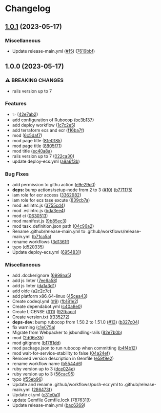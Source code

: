 # Changelog

## [1.0.1](https://github.com/mjex11/poker_app/compare/v1.0.0...v1.0.1) (2023-05-17)


### Miscellaneous

* Update release-main.yml ([#15](https://github.com/mjex11/poker_app/issues/15)) ([7619bbf](https://github.com/mjex11/poker_app/commit/7619bbf6c839f9783cb54927214e5986e5edc4cb))

## 1.0.0 (2023-05-17)


### ⚠ BREAKING CHANGES

* rails version up to 7

### Features

* :sparkles: ([42e7ab2](https://github.com/mjex11/poker_app/commit/42e7ab2a1c6db5e99ba862aef010841f51812358))
* add configuration of Rubocop ([bc3b137](https://github.com/mjex11/poker_app/commit/bc3b13724ba8303f1df705ffa441df28c2b777d9))
* add deploy workflow ([1c7c2e5](https://github.com/mjex11/poker_app/commit/1c7c2e540382d4e44e7e3a117293014efdf72d40))
* add terraform ecs and ecr ([f16ba7f](https://github.com/mjex11/poker_app/commit/f16ba7f8f6f9d6b6e1c9ad3ea12c4decbff69529))
* mod ([6c5daf7](https://github.com/mjex11/poker_app/commit/6c5daf7903e21333e4a5374def7acc737526172f))
* mod page title ([81e0185](https://github.com/mjex11/poker_app/commit/81e018573365fb0014f51fba94db1bd348071198))
* mod page title ([8805f71](https://github.com/mjex11/poker_app/commit/8805f71e694c13a43b7dcac1b26eedeca5d32bab))
* mod title ([ec40a8a](https://github.com/mjex11/poker_app/commit/ec40a8a08f640b6942b1515aecc35a994a75febd))
* rails version up to 7 ([022ca30](https://github.com/mjex11/poker_app/commit/022ca30b7c3bb631277dba6702a7f340eea01083))
* update deploy-ecs.yml ([a9a6f3b](https://github.com/mjex11/poker_app/commit/a9a6f3b79e32ef08f5b50d8c1144990c4543781b))


### Bug Fixes

* add permission to githu action ([e9e29c0](https://github.com/mjex11/poker_app/commit/e9e29c05968a535ebad8b208754cef2c1386f505))
* **deps:** bump actions/setup-node from 2 to 3 ([#10](https://github.com/mjex11/poker_app/issues/10)) ([b771175](https://github.com/mjex11/poker_app/commit/b771175438a7327544653dfdefc6e9ce06556aff))
* iam role for ecr access ([3362982](https://github.com/mjex11/poker_app/commit/33629824c12cbcb135a484be0996ea4049f3f219))
* iam role for ecs tase excute ([839cb7a](https://github.com/mjex11/poker_app/commit/839cb7ae3c39f99e6b35c9c1f9558ef9e20ef264))
* mod .eslintrc.js ([3755cd4](https://github.com/mjex11/poker_app/commit/3755cd4490b22b10d3697b1ac698f07350cda36b))
* mod .eslintrc.js ([bda3ee4](https://github.com/mjex11/poker_app/commit/bda3ee4a19b93102cb62117a6ceb531bccafc35a))
* mod ci ([0630513](https://github.com/mjex11/poker_app/commit/0630513f75e009b0426515392a5192a53d0376dd))
* mod manifest.js ([9b85ec3](https://github.com/mjex11/poker_app/commit/9b85ec389d057f1e51abaa7a98f04c08d50489bc))
* mod task_definition.json path ([04c96a2](https://github.com/mjex11/poker_app/commit/04c96a29b33b2af058c3324d5ec4cdb884b4de78))
* Rename .github/release-main.yml to .github/workflows/release-main.yml ([b71ca5a](https://github.com/mjex11/poker_app/commit/b71ca5a836e4081fcf9d66791856827de2cbf841))
* rename workflows ([3d1361f](https://github.com/mjex11/poker_app/commit/3d1361f0f835f664c0aeb80d5447428ea928deed))
* typo ([d520335](https://github.com/mjex11/poker_app/commit/d52033569cca0b39b4b43e63c42d78d849b1fb5a))
* Update deploy-ecs.yml ([6954831](https://github.com/mjex11/poker_app/commit/6954831ff4dac7c310166945f4f9c7a16b2e4e0b))


### Miscellaneous

* add .dockerignore ([6999aa5](https://github.com/mjex11/poker_app/commit/6999aa54e0d8fa1b7b7be222ff2905110aca96a2))
* add js linter ([7ee6a58](https://github.com/mjex11/poker_app/commit/7ee6a583526ad7ac31091827fd26614513a4b1cb))
* add js linter ([da1a3d1](https://github.com/mjex11/poker_app/commit/da1a3d131c8c1dbc77f50302b49865e4265cae3d))
* add oidc ([a2c2c7c](https://github.com/mjex11/poker_app/commit/a2c2c7cb8fc76adc7b71deb5a3b9604b08a28eb5))
* add platform x86_64-linux ([45cea43](https://github.com/mjex11/poker_app/commit/45cea438a82a8e66b71aea2472dad5cfd0e469f8))
* Create codeql.yml ([#9](https://github.com/mjex11/poker_app/issues/9)) ([fb181e2](https://github.com/mjex11/poker_app/commit/fb181e2ed4617a381d4bc4664ac0b2f523a214b3))
* Create dependabot.yml ([c40a8e0](https://github.com/mjex11/poker_app/commit/c40a8e09d1e94be41035fabdc492f3a71079fb31))
* Create LICENSE ([#11](https://github.com/mjex11/poker_app/issues/11)) ([92fbacc](https://github.com/mjex11/poker_app/commit/92fbacca6e3948c733dcd997bc2b84544d584b74))
* Create version.txt ([f335272](https://github.com/mjex11/poker_app/commit/f335272264f56e1fe8132e2948479b5619fb0f19))
* **deps-dev:** bump rubocop from 1.50.2 to 1.51.0 ([#13](https://github.com/mjex11/poker_app/issues/13)) ([b327c04](https://github.com/mjex11/poker_app/commit/b327c048903c7eb7a14ee73ffc1406a871d0af99))
* fix warning ([c1e075a](https://github.com/mjex11/poker_app/commit/c1e075a14a0fb3567cb741ef994fba469ee47d59))
* Migrate from Webpacker to jsbundling-rails ([82e7b0b](https://github.com/mjex11/poker_app/commit/82e7b0b970b8365a812ea939c4a3c8ce39fa9519))
* mod ([2d06e35](https://github.com/mjex11/poker_app/commit/2d06e3596eec80c663ace34bedd8febbaf92057c))
* mod gitignore ([b1781dd](https://github.com/mjex11/poker_app/commit/b1781dd8202488cda50a10734360f979bcc56606))
* mod package.json to run rubocop when committing ([b4f4b12](https://github.com/mjex11/poker_app/commit/b4f4b12dfcdf0ed5ed399e2cfaf303a48c90a6b2))
* mod wait-for-service-stability to false ([04a24ef](https://github.com/mjex11/poker_app/commit/04a24ef81a8c29ba7019d577d8907951b42f924b))
* Removed version description in Gemfile ([e59f9e2](https://github.com/mjex11/poker_app/commit/e59f9e22b26ef2bed39c880579bdf88c03b09085))
* rename workflow name ([b5544d6](https://github.com/mjex11/poker_app/commit/b5544d6150a933fa0176bd3c2e709d27a12109b9))
* ruby version up to 3 ([dce024e](https://github.com/mjex11/poker_app/commit/dce024e4984fce7bb955217cf861c4e04bb13136))
* ruby version up to 3 ([56cac95](https://github.com/mjex11/poker_app/commit/56cac9550bc0a637360c67d781e106af1770d11f))
* typo ([f55eb96](https://github.com/mjex11/poker_app/commit/f55eb968c4ad5644f2ea519bf8861b07298d50ce))
* Update and rename .github/workflows/push-ecr.yml to .github/release-main.yml ([286473f](https://github.com/mjex11/poker_app/commit/286473fa3cf944a23375e72ea745f2a071b155a6))
* Update ci.yml ([c31e0a1](https://github.com/mjex11/poker_app/commit/c31e0a133ddf1b8cf1f0d44805833b77a1a7053f))
* update Gemfile Gemfile.lock ([7876319](https://github.com/mjex11/poker_app/commit/78763193d6d726a7554316dfec0e006bba8acbbf))
* Update release-main.yml ([bac6269](https://github.com/mjex11/poker_app/commit/bac6269f5570a2296abd75c66f10e36e9d88f84b))
